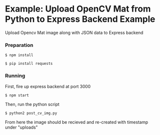 # Example: Upload OpenCV Mat from Python to Express Backend Example
Upload Opencv Mat image along with JSON data to Express backend

### Preparation
`$ npm install`

`$ pip install requests` 

### Running
First, fire up express backend at port 3000

`$ npm start`

Then, run the python script

`$ python2 post_cv_img.py`

From here the image should be recieved and re-created with timestamp under "uploads"


